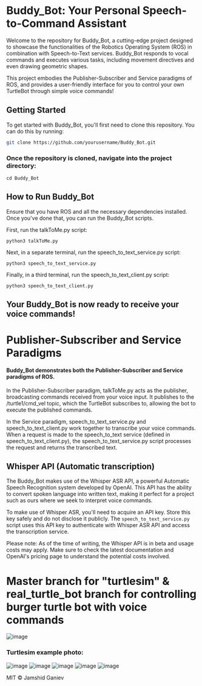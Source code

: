 # Buddy_Bot: Your Personal Speech-to-Command Assistant


Welcome to the repository for Buddy_Bot, a cutting-edge project designed to showcase the functionalities of the Robotics Operating System (ROS) in combination with Speech-to-Text services. Buddy_Bot responds to vocal commands and executes various tasks, including movement directives and even drawing geometric shapes.

This project embodies the Publisher-Subscriber and Service paradigms of ROS, and provides a user-friendly interface for you to control your own TurtleBot through simple voice commands!

## Getting Started

To get started with Buddy_Bot, you'll first need to clone this repository. You can do this by running:

```bash
git clone https://github.com/yourusername/Buddy_Bot.git
```
### Once the repository is cloned, navigate into the project directory:

```
cd Buddy_Bot
```
## How to Run Buddy_Bot

Ensure that you have ROS and all the necessary dependencies installed. Once you've done that, you can run the Buddy_Bot scripts.

First, run the talkToMe.py script:

```
python3 talkToMe.py
```

Next, in a separate terminal, run the speech_to_text_service.py script:

```
python3 speech_to_text_service.py
```

Finally, in a third terminal, run the speech_to_text_client.py script:

```
python3 speech_to_text_client.py
```

## Your Buddy_Bot is now ready to receive your voice commands!
</hr>

# Publisher-Subscriber and Service Paradigms

#### Buddy_Bot demonstrates both the Publisher-Subscriber and Service paradigms of ROS.

In the Publisher-Subscriber paradigm, talkToMe.py acts as the publisher, broadcasting commands received from your voice input. It publishes to the /turtle1/cmd_vel topic, which the TurtleBot subscribes to, allowing the bot to execute the published commands.

In the Service paradigm, speech_to_text_service.py and speech_to_text_client.py work together to transcribe your voice commands. When a request is made to the speech_to_text service (defined in speech_to_text_client.py), the speech_to_text_service.py script processes the request and returns the transcribed text.

## Whisper API (Automatic transcription)

The Buddy_Bot makes use of the Whisper ASR API, a powerful Automatic Speech Recognition system developed by OpenAI. This API has the ability to convert spoken language into written text, making it perfect for a project such as ours where we seek to interpret voice commands. 

To make use of Whisper ASR, you'll need to acquire an API key. Store this key safely and do not disclose it publicly. The `speech_to_text_service.py` script uses this API key to authenticate with Whisper ASR API and access the transcription service. 

Please note: As of the time of writing, the Whisper API is in beta and usage costs may apply. Make sure to check the latest documentation and OpenAI's pricing page to understand the potential costs involved.

# Master branch for "turtlesim" & real_turtle_bot branch for controlling burger turtle bot with voice commands
![image](https://github.com/Jamshid-Ganiev/Buddy-Bot_Final-Project/assets/84252587/f440cf79-879c-486c-9508-88b0dc90dff4)


### Turtlesim example photo:
![image](https://github.com/Jamshid-Ganiev/Buddy-Bot_Final-Project/assets/84252587/abea7d33-8c0d-4999-be18-081b346e5f3b)
![image](https://github.com/Jamshid-Ganiev/Buddy-Bot_Final-Project/assets/84252587/a1ddfc92-ad4c-42b6-91b1-0239af3f8baf)
![image](https://github.com/Jamshid-Ganiev/Buddy-Bot_Final-Project/assets/84252587/40c0373b-0e7c-4c51-811c-f46ecbfe06be)
![image](https://github.com/Jamshid-Ganiev/Buddy-Bot_Final-Project/assets/84252587/8b47e7ca-b251-4823-9765-3ff3bf4b55e2)
![image](https://github.com/Jamshid-Ganiev/Buddy-Bot_Final-Project/assets/84252587/b81c9e2e-9cfe-4691-961f-aa125c0d713e)


MIT © Jamshid Ganiev

